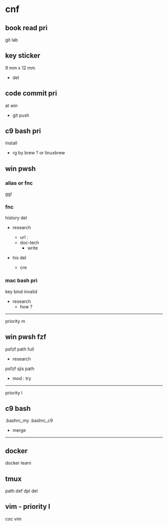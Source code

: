 
# cnf


## book read pri

git lab 


## key sticker

9 mm x 12 mm
- del


## code commit pri

at win
- git push


## c9 bash pri

install
- rg by brew ? or linuxbrew


## win pwsh

### alias or fnc

ggl


### fnc

history del
- research
  - url : 
  - doc-tech
    - write

- his del
  - cre


### mac bash pri

key bind invalid
- research
  - how ?


---

priority m

## win pwsh fzf

psfzf path full
- research


psfzf sjis path
- mod : try


---

priority l

## c9 bash

.bashrc_my .bashrc_c9
- merge


---

## docker

docker learn


## tmux

path def dpl del


## vim  -  priority l

coc vim



